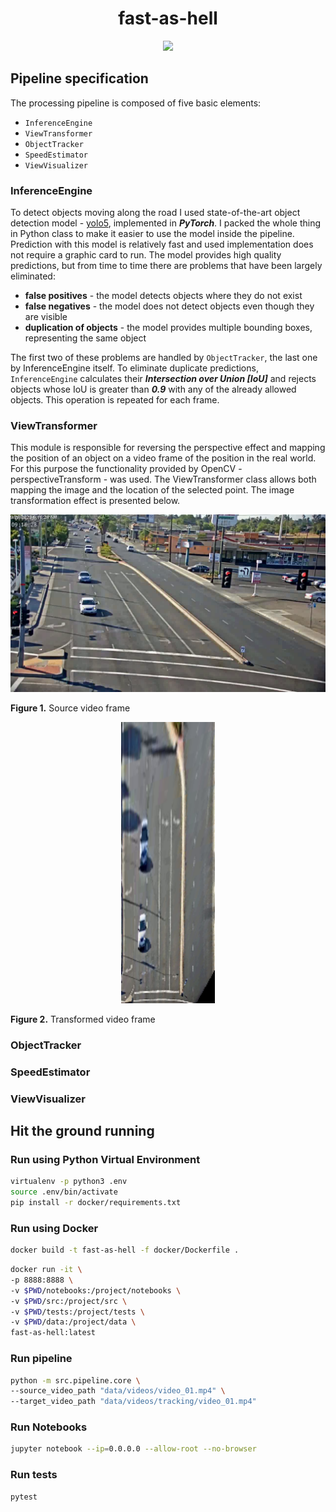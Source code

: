 <h1 align="center">fast-as-hell</h1>

<p align="center"> 
    <img width="800" src=".//data/examples/result.gif">
</p>

## Pipeline specification

The processing pipeline is composed of five basic elements:
* `InferenceEngine`
* `ViewTransformer`
* `ObjectTracker`
* `SpeedEstimator`
* `ViewVisualizer`

### InferenceEngine

To detect objects moving along the road I used state-of-the-art object detection model - [yolo5][1], implemented in ***PyTorch***. I packed the whole thing in Python class to make it easier to use the model inside the pipeline. Prediction with this model is relatively fast and used implementation does not require a graphic card to run. The model provides high quality predictions, but from time to time there are problems that have been largely eliminated:

* **false positives** - the model detects objects where they do not exist
* **false negatives** - the model does not detect objects even though they are visible
* **duplication of objects** - the model provides multiple bounding boxes, representing the same object

The first two of these problems are handled by `ObjectTracker`, the last one by InferenceEngine itself. To eliminate duplicate predictions, `InferenceEngine` calculates their ***Intersection over Union [IoU]*** and rejects objects whose IoU is greater than ***0.9*** with any of the already allowed objects. This operation is repeated for each frame.

### ViewTransformer

This module is responsible for reversing the perspective effect and mapping the position of an object on a video frame of the position in the real world. For this purpose the functionality provided by OpenCV - perspectiveTransform - was used. The ViewTransformer class allows both mapping the image and the location of the selected point. The image transformation effect is presented below.

<p align="center"> 
    <img width="800" src=".//data/examples/raw_frame.png">
</p>

**Figure 1.** Source video frame

<p align="center"> 
    <img width="150" src=".//data/examples/transformed_frame.png">
</p>

**Figure 2.** Transformed video frame

### ObjectTracker

### SpeedEstimator

### ViewVisualizer

## Hit the ground running

### Run using Python Virtual Environment

```bash
virtualenv -p python3 .env
source .env/bin/activate
pip install -r docker/requirements.txt
```

### Run using Docker

```bash
docker build -t fast-as-hell -f docker/Dockerfile .
```

```bash
docker run -it \
-p 8888:8888 \
-v $PWD/notebooks:/project/notebooks \
-v $PWD/src:/project/src \
-v $PWD/tests:/project/tests \
-v $PWD/data:/project/data \
fast-as-hell:latest
```

### Run pipeline

``` bash
python -m src.pipeline.core \
--source_video_path "data/videos/video_01.mp4" \
--target_video_path "data/videos/tracking/video_01.mp4"
```

### Run Notebooks

```bash
jupyter notebook --ip=0.0.0.0 --allow-root --no-browser
```

### Run tests

```bash
pytest
```
[1]: https://github.com/ultralytics/yolov5
